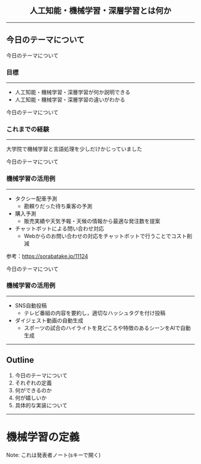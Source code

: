 <div style="text-align: center;">

## 人工知能・機械学習・深層学習とは何か

</div>

---

## 今日のテーマについて

>>>

今日のテーマについて
### 目標
---
- 人工知能・機械学習・深層学習が何か説明できる
- 人工知能・機械学習・深層学習の違いがわかる

>>>

今日のテーマについて
### これまでの経験
---
大学院で機械学習と言語処理を少しだけかじっていました

>>>

今日のテーマについて
### 機械学習の活用例
---
- タクシー配車予測
  - 勘頼りだった待ち乗客の予測
- 購入予測
  - 販売実績や天気予報・天候の情報から最適な発注数を提案
- チャットボットによる問い合わせ対応
  - Webからのお問い合わせの対応をチャットボットで行うことでコスト削減

参考：https://sorabatake.jp/11124

>>>

今日のテーマについて
### 機械学習の活用例
----
- SNS自動投稿
  - テレビ番組の内容を要約し，適切なハッシュタグを付け投稿
- ダイジェスト動画の自動生成
  - スポーツの試合のハイライトを見どころや特徴のあるシーンをAIで自動生成

---

## Outline
1. 今日のテーマについて
2. それぞれの定義
3. 何ができるのか
4. 何が嬉しいか
5. 具体的な実装について

---

# 機械学習の定義

Note: これは発表者ノート(sキーで開く)
